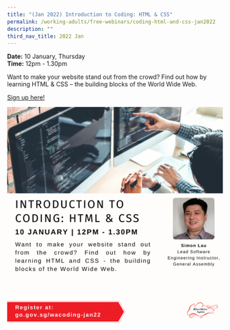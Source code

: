 ```yaml
---
title: "(Jan 2022) Introduction to Coding: HTML & CSS"
permalink: /working-adults/free-webinars/coding-html-and-css-jan2022
description: ""
third_nav_title: 2022 Jan
---
```


**Date:** 10 January, Thursday
<br> **Time:** 12pm - 1.30pm

Want to make your website stand out from the crowd? Find out how by learning HTML & CSS – the building blocks of the World Wide Web.

[Sign up here!](https://go.gov.sg/wacoding-jan22)

![Coding workshop](/images/10-Jan-WA.png)